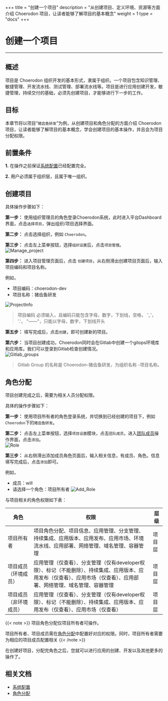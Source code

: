 ﻿+++
title = "创建一个项目"
description = "从创建项目、定义环境、资源等方面介绍 Choerodon 项目，让读者能够了解项目的基本概念"
weight = 1
type = "docs"
+++

# 创建一个项目
---

## 概述  
项目是 Choerodon 组织开发的基本形式，隶属于组织。一个项目包含知识管理、敏捷管理、开发流水线、测试管理、部署流水线等。项目是进行应用创建开发，敏捷管理，持续交付的基础，必须先创建项目，才能够进行下一步的工作。

## 目标
本章节将以项目“`猪齿鱼研发`”为例，从创建项目和角色分配的方面介绍 Choerodon 项目，让读者能够了解项目的基本概念，学会创建项目的基本操作，并且会为项目分配权限。

## 前置条件

**1.** 在操作之前保证[系统配置](../../../user-guide/manager-guide/system-configuration)已经配置完全。

**2.** 用户必须属于组织层，且属于唯一组织。

## 创建项目

 具体操作步骤如下：

   **第一步：** 使用组织管理员的角色登录Choerodon系统，此时进入平台Dashboard界面，点击`选择项目`，弹出组织/项目选择界面。  

   **第二步：** 点击选择组织，例如 `Choerodon`。  

   **第三步：** 点击左上菜单按钮，选择`组织设置`后，点击`项目管理`。  
   ![Manage_project](/docs/quick-start/image/project.gif)  
        

   **第四步：** 进入项目管理页面后，点击 `创建项目`，从右侧滑出创建项目页面后，输入项目编码和项目名称。
   
   例如，  
     
  - 项目编码：choerodon-dev  
  - 项目名称：猪齿鱼研发  

   ![ProjectInfo](/docs/quick-start/image/Project5.png)


<blockquote class="warning">
    项目编码 必须输入，且编码只能包含字母，数字，下划线，空格， '_'， '.'， "——"，只能以字母，数字，下划线开头
</blockquote>

   **第五步：** 填写完成后，点击``创建``，即可创建新的项目。  

   **第六步：** 当项目创建成功，Choerodon同时会在Gitlab中创建一个gitops环境库和应用库。我们可以登录到Gitlab检查创建情况。  
   ![Gitlab_groups](/docs/quick-start/image/Project7.png)

 <blockquote class="note">
  Gitlab Group 的名称是 Choerodon-猪齿鱼研发，为组织名称 -项目名称。
 </blockquote>

## 角色分配

项目创建完成之后，需要为相关人员分配权限。

具体的操作步骤如下：

**第一步：**  使用项目所有者的角色登录系统，并切换到已经创建的项目下，例如`Choerodon`下的`猪齿鱼研发`。  

**第二步：**  点击左上菜单按钮，选择`项目设置`模块，点击`团队成员`，进入[团队成员](../../../user-guide/manager-guide/system-configuration/site-user)操作界面，点击`添加`。    
 ![Role](/docs/quick-start/image/Project9.png)  
 
  **第三步：**  从右侧滑出添加成员角色页面后，输入相关信息，有成员、角色。信息填写完成后，点击`添加`即可。

  例如，

  - 成员：will
  - 请选择一个角色：项目所有者
 ![Add_Role](/docs/quick-start/image/Project11.png)

与项目相关的角色权限如下表：


角色 | 权限 | 层级
--- | --- | ---
项目所有者 | 项目角色分配、项目信息、应用管理、分支管理、持续集成、应用版本、应用发布、应用市场、环境流水线、应用部署、网络管理、域名管理、容器管理 | 项目层
项目成员 （环境成员） | 应用管理（仅查看）、分支管理（仅有developer权限）、标记（不能删除）、持续集成、应用版本、应用发布（仅查看）、应用市场（仅查看）、应用部署、网络管理、域名管理、容器管理 | 项目层
项目成员 （非环境成员） | 应用管理（仅查看）、分支管理（仅有developer权限）、标记（不能删除）、持续集成、应用版本、应用发布（仅查看）、应用市场（仅查看）| 项目层

{{< note >}}
  项目角色分配仅项目所有者可操作。  

  项目所有者、项目成员需在[角色分配](../../../user-guide/manager-guide/system-configuration/site-user)中配置好对应的权限。同时，项目所有者需要为相应的项目成员配置相关
{{< /note >}}

在创建好项目，分配完角色之后，您就可以进行应用的创建、开发以及其他更多的操作了。




## 相关文档  
- [系统配置](../../../user-guide/manager-guide/system-configuration)  
- [角色分配](../../../user-guide/manager-guide/system-configuration/site-user)